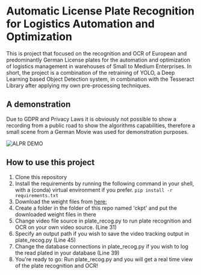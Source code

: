 # Automatic License Plate Recognition for Logistics Automation and Optimization
This is project that focused on the recognition and OCR of European and predominantly German License plates for the automation and optimization of logistics management in warehouses of Small to Medium Enterprises. In short, the project is a combination of the retraining of YOLO, a Deep Learning based Object Detection system, in combination with the Tesseract Library after applying my own pre-processing techniques.


## A demonstration
Due to GDPR and Privacy Laws it is obviously not possible to show a recording from a public road to show the algorithms capabilities, therefore a small scene from a German Movie was used for demonstration purposes. 

![ALPR DEMO](https://github.com/LeanderNicolai/ALPR-Logistics/blob/master/DEMO.gif)

## How to use this project

1. Clone this repository
2. Install the requirements by running the following command in your shell, with a (conda) virtual environment if you prefer.         ```pip install -r requirements.txt```
3. Download the weight files from [here:](https://drive.google.com/open?id=1s9_MLP9ABkC4xOZ0BPGEAnnlGimya6p3)
4. Create a folder in the folder of this repo named 'ckpt' and put the downloaded weight files in there
4. Change video file source in plate_recog.py to run plate recognition and OCR on your own video source. (Line 31)
5. Specify an output path if you wish to save the video tracking output in plate_recog.py (Line 45)
6. Change the database connections in plate_recog.py if you wish to log the read plated in your database (Line 39)
7. You're ready to go: Run plate_recog.py and you will get a real time view of the plate recognition and OCR!

